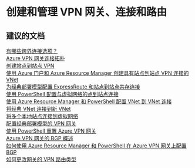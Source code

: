 <properties
    pageTitle="创建和管理 VPN 网关、连接和路由"
    description="创建和管理 VPN 网关、连接和路由"
    service="microsoft.network"
    resource="virtualnetworkgateways"
    authors="aashu"
    displayOrder=""
    selfHelpType="generic"
    supportTopicIds="32542247"
    resourceTags=""
    productPesIds="16094"
    cloudEnvironments="public"
/>


# 创建和管理 VPN 网关、连接和路由

## **建议的文档**
[有哪些跨界连接选项？](https://azure.microsoft.com/documentation/articles/vpn-gateway-vpn-faq/#what-are-my-cross-premises-connection-options)<br>
[Azure VPN 网关连接拓扑](https://azure.microsoft.com/documentation/articles/vpn-gateway-topology/)<br>
[创建站点到站点 VPN](https://azure.microsoft.com/documentation/articles/vpn-gateway-multi-site/#1-create-a-site-to-site-vpn)<br>
[使用 Azure 门户和 Azure Resource Manager 创建具有站点到站点 VPN 连接的 VNet](https://azure.microsoft.com/documentation/articles/vpn-gateway-howto-site-to-site-resource-manager-portal/)<br>
[为经典部署模型配置 ExpressRoute 和站点到站点共存连接](https://azure.microsoft.com/documentation/articles/expressroute-howto-coexist-classic/)<br>
[使用 PowerShell 配置与虚拟网络的点到站点连接](https://azure.microsoft.com/documentation/articles/vpn-gateway-howto-point-to-site-rm-ps/)<br>
[使用 Azure Resource Manager 和 PowerShell 配置 VNet 到 VNet 连接](https://azure.microsoft.com/documentation/articles/vpn-gateway-vnet-vnet-rm-ps/)<br>
[将经典 VNet 连接到新 VNet](https://azure.microsoft.com/documentation/articles/virtual-networks-arm-asm-s2s/)<br>
[将多个本地站点连接到虚拟网络](https://azure.microsoft.com/documentation/articles/vpn-gateway-multi-site/)<br>
[配置经典部署模型的 VPN 网关](https://azure.microsoft.com/documentation/articles/vpn-gateway-configure-vpn-gateway-mp/)<br>
[使用 PowerShell 重置 Azure VPN 网关](https://azure.microsoft.com/documentation/articles/vpn-gateway-resetgw-classic/)<br>
[Azure VPN 网关的 BGP 概述](https://azure.microsoft.com/documentation/articles/vpn-gateway-bgp-overview/)<br>
[如何使用 Azure Resource Manager 和 PowerShell 在 Azure VPN 网关上配置 BGP](https://azure.microsoft.com/documentation/articles/vpn-gateway-bgp-resource-manager-ps/)<br>
[如何更改网关的 VPN 路由类型](https://azure.microsoft.com/documentation/articles/vpn-gateway-configure-vpn-gateway-mp/#how-to-change-the-vpn-routing-type-for-your-gateway)



<!--HONumber=Jul16_HO4-->


